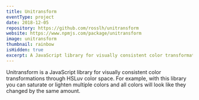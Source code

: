 ```yaml
---
title: Unitransform
eventType: project
date: 2018-12-05
repository: https://github.com/rosslh/unitransform
website: https://www.npmjs.com/package/unitransform
image: unitransform
thumbnail: rainbow
isHidden: true
excerpt: A JavaScript library for visually consistent color transformations through HSLuv color space
---
```


Unitransform is a JavaScript library for visually consistent color transformations through HSLuv color space. For example, with this library you can saturate or lighten multiple colors and all colors will look like they changed by the same amount.

